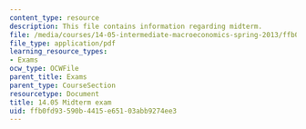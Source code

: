 ```yaml
---
content_type: resource
description: This file contains information regarding midterm.
file: /media/courses/14-05-intermediate-macroeconomics-spring-2013/ffb0fd93590b4415e65103abb9274ee3_MIT14_05S13_midterm.pdf
file_type: application/pdf
learning_resource_types:
- Exams
ocw_type: OCWFile
parent_title: Exams
parent_type: CourseSection
resourcetype: Document
title: 14.05 Midterm exam
uid: ffb0fd93-590b-4415-e651-03abb9274ee3
---
```

